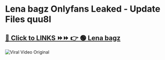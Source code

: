 
 # Lena bagz Onlyfans Leaked - Update Files quu8l

## <h2><a href="https://clipsfans.com/Lena_bagz&ref=git">🔗 Click to LINKS ⏩⏩ 👉 🟢 Lena bagz </a></h2>

<a href="https://clipsfans.com/Lena_bagz&ref=git" rel="nofollow" data-target="animated-image.originalLink"><img src="https://i.ibb.co.com/xMMVF88/686577567.gif" alt="Viral Video Original" style="max-width: 100%; display: inline-block;" data-target="animated-image.originalImage"></a>

